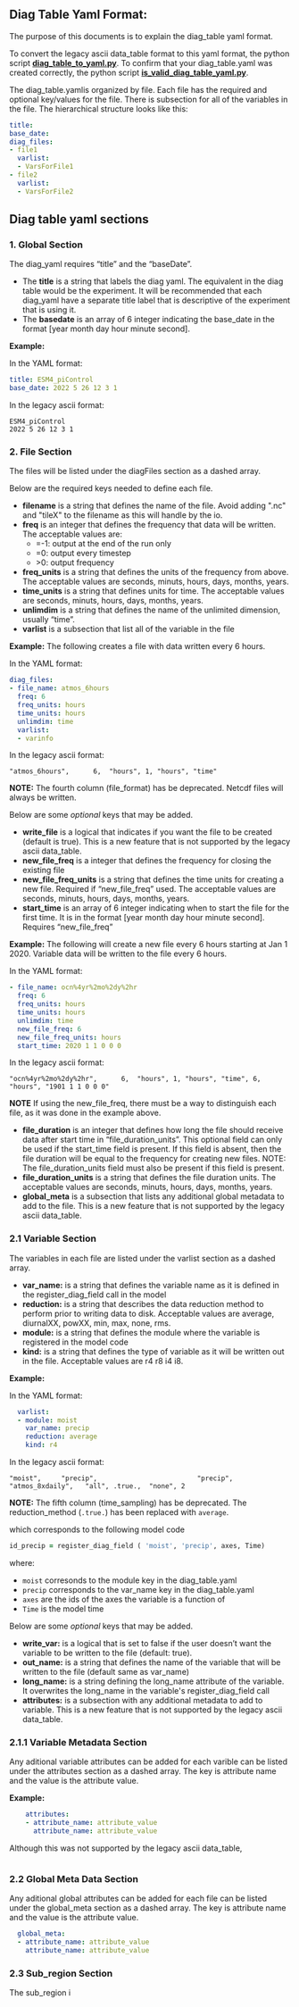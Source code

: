 ## Diag Table Yaml Format:

The purpose of this documents is to explain the diag_table yaml format. 

To convert the legacy ascii data_table format to this yaml format, the python script [**diag_table_to_yaml.py**](https://github.com/NOAA-GFDL/fms_yaml_tools/blob/main/diag_table/diag_table_to_yaml.py). To confirm that your diag_table.yaml was created correctly, the python script [**is_valid_diag_table_yaml.py**](https://github.com/NOAA-GFDL/fms_yaml_tools/blob/main/diag_table/is_valid_diag_table_yaml.py).

The diag_table.yamlis organized by file.  Each file has the required and optional key/values for the file.  There is subsection for all of the variables in the file.  The hierarchical structure looks like this:

```yaml
title:
base_date:
diag_files:
- file1
  varlist:
  - VarsForFile1
- file2
  varlist:
  - VarsForFile2
```

## Diag table yaml sections

### 1. Global Section
The diag_yaml requires “title” and the “baseDate”.
- The **title** is a string that labels the diag yaml.  The equivalent in the diag table would be the experiment.  It will be recommended that each diag_yaml have a separate title label that is descriptive of the experiment that is using it.
- The **basedate** is an array of 6 integer indicating the base_date in the format [year month day hour minute second].

**Example:** 

In the YAML format:
```yaml
title: ESM4_piControl
base_date: 2022 5 26 12 3 1
```

In the legacy ascii format:
```
ESM4_piControl
2022 5 26 12 3 1
```

### 2. File Section
The files will be listed under the diagFiles section as a dashed array. 

Below are the required keys needed to define each file.
- **filename** is a string that defines the name of the file. Avoid adding ".nc" and "tileX" to the filename as this will handle by the io. 
- **freq** is an integer that defines the frequency that data will be written. The acceptable values are:
  - =-1: output at the end of the run only 
  - =0: output every timestep 
  - \>0: output frequency
- **freq_units** is a string that defines the units of the frequency from above. The acceptable values are seconds, minuts, hours, days, months, years. 
- **time_units** is a string that defines units for time. The acceptable values are seconds, minuts, hours, days, months, years. 
- **unlimdim** is a string that defines the name of the unlimited dimension, usually “time”.
- **varlist** is a subsection that list all of the variable in the file

**Example:** The following creates a file with data written every 6 hours. 

In the YAML format:
```yaml
diag_files:
- file_name: atmos_6hours
  freq: 6
  freq_units: hours
  time_units: hours
  unlimdim: time
  varlist:
  - varinfo
```

In the legacy ascii format:
```
"atmos_6hours",      6,  "hours", 1, "hours", "time"
```

**NOTE:** The fourth column (file_format) has be deprecated. Netcdf files will always be written.

Below are some *optional* keys that may be added. 
- **write_file** is a logical that indicates if you want the file to be created (default is true). This is a new feature that is not supported by the legacy ascii data_table.
- **new_file_freq** is a integer that defines the frequency for closing the existing file
- **new_file_freq_units** is a string that defines the time units for creating a new file. Required if “new_file_freq” used. The acceptable values are seconds, minuts, hours, days, months, years. 
- **start_time** is an array of 6 integer indicating when to start the file for the first time. It is in the format [year month day hour minute second]. Requires “new_file_freq”

**Example:** The following will create a new file every 6 hours starting at Jan 1 2020. Variable data will be written to the file every 6 hours.

In the YAML format:
```yaml
- file_name: ocn%4yr%2mo%2dy%2hr
  freq: 6
  freq_units: hours
  time_units: hours
  unlimdim: time
  new_file_freq: 6
  new_file_freq_units: hours
  start_time: 2020 1 1 0 0 0
```

In the legacy ascii format:
```
"ocn%4yr%2mo%2dy%2hr",      6,  "hours", 1, "hours", "time", 6, "hours", "1901 1 1 0 0 0"
```

**NOTE** If using the new_file_freq, there must be a way to distinguish each file, as it was done in the example above. 

- **file_duration** is an integer that defines how long the file should receive data after start time in “file_duration_units”.  This optional field can only  be used if the start_time field is present.  If this field is absent, then the file duration will be equal to the frequency for creating new files.  NOTE: The file_duration_units field must also be present if this field is present.
- **file_duration_units** is a string that defines the file duration units. The acceptable values are seconds, minuts, hours, days, months, years. 
- **global_meta** is a subsection that lists any additional global metadata to add to the file. This is a new feature that is not supported by the legacy ascii data_table.

### 2.1 Variable Section
The variables in each file are listed under the varlist section as a dashed array.

- **var_name:**  is a string that defines the variable name as it is defined in the register_diag_field call in the model
- **reduction:** is a string that describes the data reduction method to perform prior to writing data to disk. Acceptable values are average, diurnalXX, powXX, min, max, none, rms.  
- **module:**  is a string that defines the module where the variable is registered in the model code
- **kind:** is a string that defines the type of variable  as it will be written out in the file. Acceptable values are r4 r8 i4 i8.

**Example:**

In the YAML format:
```yaml
  varlist:
  - module: moist
    var_name: precip
    reduction: average
    kind: r4
```

In the legacy ascii format:
```
"moist",     "precip",                         "precip",           "atmos_8xdaily",   "all", .true.,  "none", 2
```
**NOTE:** The fifth column (time_sampling) has be deprecated. The reduction_method (`.true.`) has been replaced with `average`.

which corresponds to the following model code
```F90
id_precip = register_diag_field ( 'moist', 'precip', axes, Time)
```
where:
- `moist` corresonds to the module key in the diag_table.yaml
- `precip` corresponds to the var_name key in the diag_table.yaml
- `axes` are the ids of the axes the variable is a function of
- `Time` is the model time

Below are some *optional* keys that may be added. 
- **write_var:** is a logical that is set to false if the user doesn’t want the variable to be written to the file (default: true).
- **out_name:** is a string that defines the name of the variable that will be written to the file (default same as var_name)
- **long_name:** is a string defining the long_name attribute of the variable. It overwrites the long_name in the variable's register_diag_field call
- **attributes:** is a subsection with any additional metadata to add to variable. This is a new feature that is not supported by the legacy ascii data_table.

### 2.1.1 Variable Metadata Section
Any aditional variable attributes can be added for each varible can be listed under the attributes section as a dashed array. The key is attribute name and the value is the attribute value.

**Example:**

```yaml
    attributes:
    - attribute_name: attribute_value
      attribute_name: attribute_value
```

Although this was not supported by the legacy ascii data_table, 

```F90
```

### 2.2 Global Meta Data Section
Any aditional global attributes can be added for each file can be listed under the global_meta section as a dashed array.  The key is attribute name and the value is the attribute value.

```yaml
  global_meta:
  - attribute_name: attribute_value
    attribute_name: attribute_value
```

### 2.3 Sub_region Section
The sub_region i
